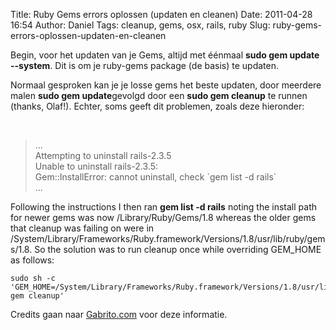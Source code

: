 Title: Ruby Gems errors oplossen (updaten en cleanen)
Date: 2011-04-28 16:54
Author: Daniel
Tags: cleanup, gems, osx, rails, ruby
Slug: ruby-gems-errors-oplossen-updaten-en-cleanen

Begin, voor het updaten van je Gems, altijd met éénmaal **sudo gem
update --system**. Dit is om je ruby-gems package (de basis) te updaten.

Normaal gesproken kan je je losse gems het beste updaten, door meerdere
malen **sudo gem update**gevolgd door een **sudo gem cleanup** te runnen
(thanks, Olaf!). Echter, soms geeft dit problemen, zoals deze hieronder:

 

<div>

> <div>
>
> ...  
>  Attempting to uninstall rails-2.3.5  
>  Unable to uninstall rails-2.3.5:  
>  Gem::InstallError: cannot uninstall, check \`gem list -d rails\`  
>  ...
>
> </div>
>
> <div>
>
> <!--more-->
>
> </div>

</div>

Following the instructions I then ran **gem list -d rails** noting the
install path for newer gems was now /Library/Ruby/Gems/1.8 whereas the
older gems that cleanup was failing on were in
/System/Library/Frameworks/Ruby.framework/Versions/1.8/usr/lib/ruby/gems/1.8.
So the solution was to run cleanup once while overriding GEM\_HOME as
follows:


    sudo sh -c 'GEM_HOME=/System/Library/Frameworks/Ruby.framework/Versions/1.8/usr/lib/ruby/gems/1.8 gem cleanup'

<div>

Credits gaan naar [Gabrito.com][] voor deze informatie.

</div>

  [Gabrito.com]: http://gabrito.com/post/mac-os-x-gem-cleanup-failing
    "Gabrito.com"
